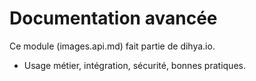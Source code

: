 # Documentation avancée
Ce module (images.api.md) fait partie de dihya.io.
- Usage métier, intégration, sécurité, bonnes pratiques.
